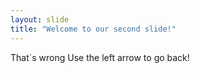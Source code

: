 ```yaml
---
layout: slide
title: "Welcome to our second slide!"
---
```

That`s wrong
Use the left arrow to go back!
